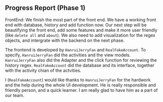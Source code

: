 ## Progress Report (Phase 1)
FrontEnd: We finish the most part of the front end. We have a working front end with database, history and add function now. 
Our next step will be beautifying the front end, add some features and make it more user friendly (like `delete all` and `about`).
We also need to add visualization for the regex objects, and intergrate with the backend on the next phase. 

The frontend is developed by `HanruiJerryFan` and `RealFakeAccount`.
To specify, `HanruiJerryFan` did the activities and the view models.
`HanruiJerryFan` also did the Adapter and the click function for reviewing the history regex.
`RealFakeAccount` did the database and its interface, together with the activity chian of the actvities.

I (`RealFakeAccount`) would like thanks to `HanruiJerryFan` for the hardwork and the help during the whole UI development.
He is really responsible and friendly person, and a quick learner. I am really glad to have him as a part of our team.